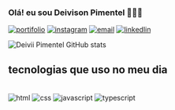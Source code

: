 ### Olá! eu sou Deivison Pimentel 👨🏾‍💻

[![portifolio](https://img.shields.io/website?label=deiviipimentel.com&style=for-the-badge&url=https://deiviipimentel.com/)](https://deiviipimentel.com)
[![instagram](	https://img.shields.io/badge/Instagram-E4405F?style=for-the-badge&logo=instagram&logoColor=white)](https://www.instagram.com/deiviipimentel/)
[![email](https://img.shields.io/badge/Gmail-D14836?style=for-the-badge&logo=gmail&logoColor=white)](mailto:deivicampos205@gmail.com)
[![linkedlin](https://img.shields.io/badge/LinkedIn-0077B5?style=for-the-badge&logo=linkedin&logoColor=white)](https://www.linkedin.com/in/deivisonpimentel/)

![Deivii Pimentel GitHub stats](https://github-readme-stats.vercel.app/api?username=Deivison-Pimentel&show_icons=true&theme=dark)

## tecnologias que uso no meu dia 

<div style="display:inline_block"><br/>
  <img align="center" alt="html" src="https://img.shields.io/badge/HTML5-E34F26?style=for-the-badge&logo=html5&logoColor=white" />
    <img align="center" alt="css" src="https://img.shields.io/badge/CSS3-1572B6?style=for-the-badge&logo=css3&logoColor=white" />
    <img align="center" alt="javascript" src="https://img.shields.io/badge/JavaScript-F7DF1E?style=for-the-badge&logo=javascript&logoColor=black" />
    <img align="center" alt="typescript" src="https://img.shields.io/badge/TypeScript-007ACC?style=for-the-badge&logo=typescript&logoColor=white" />      
</div>
